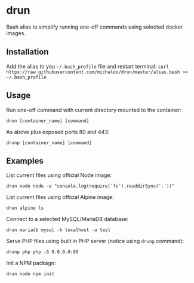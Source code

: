 # drun
Bash alias to simplify running one-off commands using selected docker images.

## Installation

Add the alias to you `~/.bash_profile` file and restart terminal:
`curl https://raw.githubusercontent.com/michaloo/drun/master/alias.bash >> ~/.bash_profile`

## Usage

Run one-off command with current directory mounted to the container:

`drun [container_name] [command]`

As above plus exposed ports 80 and 443:

`drunp [container_name] [command]`

## Examples

List current files using official Node image:

`drun node node -e "console.log(require('fs').readdirSync('.'))"`

List current files using official Alpine image:

`drun alpine ls`

Connect to a selected MySQL/MariaDB database:

`drun mariadb mysql -h localhost -u test`

Serve PHP files using built in PHP server (notice using `drunp` command):

`drunp php php -S 0.0.0.0:80`

Init a NPM package:

`drun node npm init`


